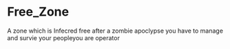 # Free_Zone
A zone which is Infecred free after a zombie apoclypse you have to manage and survie your peopleyou are operator
